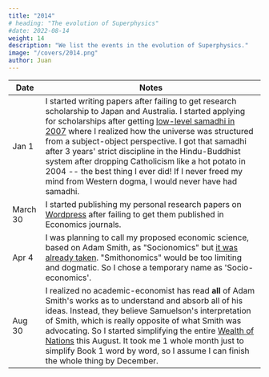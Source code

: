 ```yaml
---
title: "2014"
# heading: "The evolution of Superphysics"
#date: 2022-08-14
weight: 14
description: "We list the events in the evolution of Superphysics."
image: "/covers/2014.png"
author: Juan
---
```



Date | Notes
--- | ---
Jan 1 | I started writing papers after failing to get research scholarship to Japan and Australia. I started applying for scholarships after getting [low-level samadhi in 2007](https://henrosan.blogspot.com/2007/10/salvation-versus-liberation.html) where I realized how the universe was structured from a subject-object perspective. I got that samadhi after 3 years' strict discipline in the Hindu-Buddhist system after dropping Catholicism like a hot potato in 2004 -- the best thing I ever did! If I never freed my mind from Western dogma, I would never have had samadhi. 
March 30 | I started publishing my personal research papers on [Wordpress](https://socioecons.wordpress.com/) after failing to get them published in Economics journals. 
Apr 4 | I was planning to call my proposed economic science, based on Adam Smith, as "Socionomics" but [it was already taken](https://www.investopedia.com/terms/s/socionomics.asp). "Smithonomics" would be too limiting and dogmatic. So I chose a temporary name as 'Socio-economics'.
Aug 30 | I realized no academic-economist has read **all** of Adam Smith's works as to understand and absorb all of his ideas. Instead, they believe Samuelson's interpretation of Smith, which is really opposite of what Smith was advocating. So I started simplifying the entire [Wealth of Nations](/research/smith/wealth-of-nations) this August. It took me 1 whole month just to simplify Book 1 word by word, so I assume I can finish the whole thing by December. 